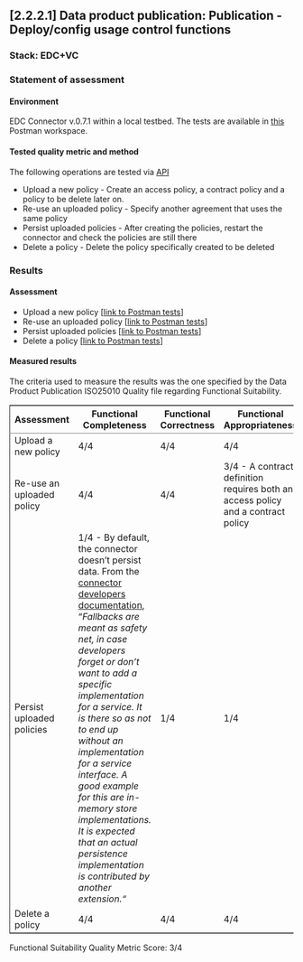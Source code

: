## [2.2.2.1] Data product publication: Publication - Deploy/config usage control functions
### Stack: EDC+VC

### Statement of assessment
#### Environment

EDC Connector v.0.7.1 within a local testbed.
The tests are available in [this](https://www.postman.com/i2cat-dev/workspace/deployemds) Postman workspace.

#### Tested quality metric and method

The following operations are tested via [API](https://app.swaggerhub.com/apis-docs/eclipse-edc-bot/management-api/0.7.1-SNAPSHOT#/Policy%20Definition%20V3)
- Upload a new policy - Create an access policy, a contract policy and a policy to be delete later on.
- Re-use an uploaded policy - Specify another agreement that uses the same policy
- Persist uploaded policies - After creating the policies, restart the connector and check the policies are still there
- Delete a policy - Delete the policy specifically created to be deleted

### Results
#### Assessment

- Upload a new policy [[link to Postman tests](https://www.postman.com/i2cat-dev/workspace/deployemds/folder/36812968-d8547997-65af-4e45-ac40-e2d3cdf98c88?action=share&source=copy-link&creator=36812968&ctx=documentation)]
- Re-use an uploaded policy [[link to Postman tests](https://www.postman.com/i2cat-dev/workspace/deployemds/folder/36812968-59934389-3d3a-415a-9276-555e4c9c4172?action=share&source=copy-link&creator=36812968&ctx=documentation)]
- Persist uploaded policies [[link to Postman tests](https://www.postman.com/i2cat-dev/workspace/deployemds/folder/36812968-d8173b27-a951-4718-beba-2ff922c8bc19?action=share&source=copy-link&creator=36812968&ctx=documentation)]
- Delete a policy [[link to Postman tests](https://www.postman.com/i2cat-dev/workspace/deployemds/folder/36812968-5b7e3beb-18c7-40a9-b91c-93b701d92fec?action=share&source=copy-link&creator=36812968&ctx=documentation)]

#### Measured results

The criteria used to measure the results was the one specified by the Data Product Publication ISO25010 Quality file regarding Functional Suitability.

<table border="2" cellspacing="0" cellpadding="6" rules="groups" frame="hsides">


<colgroup>
<col  class="org-left" />

<col  class="org-left" />

<col  class="org-left" />

<col  class="org-left" />
</colgroup>
<thead>
<tr>
<th scope="col" class="org-left"><b>Assessment</b></th>
<th scope="col" class="org-left"><b>Functional Completeness</b></th>
<th scope="col" class="org-left"><b>Functional Correctness</b></th>
<th scope="col" class="org-left"><b>Functional Appropriateness</b></th>
</tr>
</thead>

<tbody>
<tr>
<td class="org-left">Upload a new policy</td>
<td class="org-left">4/4</td>
<td class="org-left">4/4</td>
<td class="org-left">4/4</td>
</tr>


<tr>
<td class="org-left">Re-use an uploaded policy</td>
<td class="org-left">4/4</td>
<td class="org-left">4/4</td>
<td class="org-left">3/4 - A contract definition requires both an access policy and a contract policy</td>
</tr>


<tr>
<td class="org-left">Persist uploaded policies</td>
<td class="org-left">1/4 - By default, the connector doesn&rsquo;t persist data. From the <a href="https://github.com/eclipse-edc/Connector/blob/0bb741787fd0abc2a6a8a883a6fafdbf3b795c29/docs/developer/default_provider_methods.md?plain=1#L21">connector developers documentation</a>, &ldquo;<i>Fallbacks are meant as safety net, in case developers forget or don&rsquo;t want to add a specific implementation for a service. It is there so as not to end up without an implementation for a service interface. A good example for this are in-memory store implementations. It is expected that an actual persistence implementation is contributed by another extension.&ldquo;</i></td>
<td class="org-left">1/4</td>
<td class="org-left">1/4</td>
</tr>


<tr>
<td class="org-left">Delete a policy</td>
<td class="org-left">4/4</td>
<td class="org-left">4/4</td>
<td class="org-left">4/4</td>
</tr>
</tbody>
</table>

Functional Suitability Quality Metric Score: 3/4
